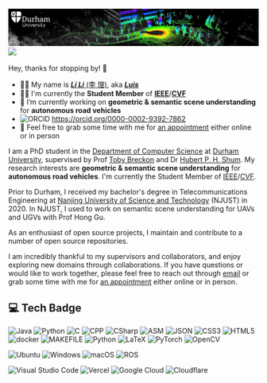 [![2EISDe.png](durham_pointcloud.png)](https://imgtu.com/i/2EISDe) ![](https://hit.yhype.me/github/profile?user_id=35445094)

Hey, thanks for stopping by! 👋

- 💁🏻 My name is [***Li Li*** (李 理)](https://www.luisli.org), aka [***Luis***](https://www.luisli.org)
- ✍🏻 I'm currently the **Student Member** of <a href="https://www.ieee.org/" target="_blank"><strong>IEEE</strong></a>/<a href="https://www.thecvf.com/" target="_blank"><strong>CVF</strong></a>
- 🔭 I’m currently working on **geometric & semantic scene understanding** for **autonomous road vehicles**
- ![ORCID ](https://orcid.org/sites/default/files/images/orcid_16x16.png) <a href="https://orcid.org/0000-0002-9392-7862" target="_blank">https://orcid.org/0000-0002-9392-7862</a>
- 🌱 Feel free to grab some time with me for [an appointment](https://www.l1997i.com/appointment/) either online or in person

I am a PhD student in the [Department of Computer Science](https://www.durham.ac.uk/departments/academic/computer-science/) at [Durham University](https://www.dur.ac.uk), supervised by Prof [Toby Breckon](https://breckon.org/toby/) and Dr [Hubert P. H. Shum](http://hubertshum.com/). My research interests are **geometric & semantic scene understanding** for **autonomous road vehicles**. I'm currently the Student Member of [IEEE](https://www.ieee.org/)/[CVF](https://www.thecvf.com/).

Prior to Durham, I received my bachelor's degree in Telecommunications Engineering at [Nanjing University of Science and Technology](https://www.njust.edu.cn) (NJUST) in 2020. In NJUST, I used to work on semantic scene understanding for UAVs and UGVs with Prof Hong Gu.

As an enthusiast of open source projects, I maintain and contribute to a number of open source repositories.

I am incredibly thankful to my supervisors and collaborators, and enjoy exploring new domains through collaborations. If you have questions or would like to work together, please feel free to reach out through [email](mailto:li.li4@durham.ac.uk) or grab some time with me for [an appointment](https://www.luisli.org/appointment/) either online or in person.

## 💻 Tech Badge

<img src="https://img.shields.io/badge/java-%23ed8b00.svg?logo=openjdk&logoColor=white&style=for-the-badge" alt="Java" /> <img src="https://img.shields.io/badge/python-%2314354c.svg?logo=python&logoColor=white&style=for-the-badge" alt="Python" /> <img src="https://img.shields.io/badge/c-%2300599c.svg?logo=c&logoColor=white&style=for-the-badge" alt="C" /> ![CPP](https://img.shields.io/badge/C%2B%2B-00599C?style=for-the-badge&logo=c%2B%2B&logoColor=white
) ![CSharp](https://img.shields.io/badge/C%23-239120?style=for-the-badge&logo=c-sharp&logoColor=white) ![ASM](https://img.shields.io/badge/ASM-A90533?style=for-the-badge&logo=erlang&logoColor=white) <img src="https://img.shields.io/badge/json-%23000000.svg?logo=json&logoColor=white&style=for-the-badge" alt="JSON" /> <img src="https://img.shields.io/badge/css3-%231572b6.svg?logo=css3&logoColor=white&style=for-the-badge" alt="CSS3" /> <img src="https://img.shields.io/badge/html5-%23e34f26.svg?logo=html5&logoColor=white&style=for-the-badge" alt="HTML5" /> <img src="https://img.shields.io/badge/docker-%230db7ed.svg?style=for-the-badge&logo=docker&logoColor=white" alt="docker" /> ![MAKEFILE](https://img.shields.io/badge/_-MAKEFILE-427819.svg?style=for-the-badge) ![Python](https://img.shields.io/badge/python-3670A0?style=for-the-badge&logo=python&logoColor=ffdd54) ![LaTeX](https://img.shields.io/badge/latex-%23008080.svg?style=for-the-badge&logo=latex&logoColor=white) ![PyTorch](https://img.shields.io/badge/PyTorch-EE4C2C?style=for-the-badge&logo=pytorch&logoColor=white) ![OpenCV](https://img.shields.io/badge/OpenCV-27338e?style=for-the-badge&logo=OpenCV&logoColor=white) 

<img src="https://img.shields.io/badge/ubuntu-%23e95420.svg?logo=ubuntu&logoColor=white&style=for-the-badge" alt="Ubuntu" /> <img src="https://img.shields.io/badge/windows-%230078d6.svg?logo=windows&logoColor=white&style=for-the-badge" alt="Windows" /> <img src="https://img.shields.io/badge/macOS-000000?style=for-the-badge&logo=apple&logoColor=white" alt="macOS" /> ![ROS](https://img.shields.io/badge/ROS-FCC624?style=for-the-badge&logo=linux&logoColor=black) 

<img src="https://img.shields.io/badge/visual%20studio%20code-%230078d7.svg?logo=visual-studio-code&logoColor=white&style=for-the-badge" alt="Visual Studio Code" /> <img src="https://img.shields.io/badge/vercel-%23000000.svg?logo=vercel&logoColor=white&style=for-the-badge" alt="Vercel" /> <img src="https://img.shields.io/badge/google%20cloud-%234285f4.svg?logo=googlecloud&logoColor=white&style=for-the-badge" alt="Google Cloud" /> <img src="https://img.shields.io/badge/cloudflare-%23f38020.svg?logo=cloudflare&logoColor=white&style=for-the-badge" alt="Cloudflare" /> 
